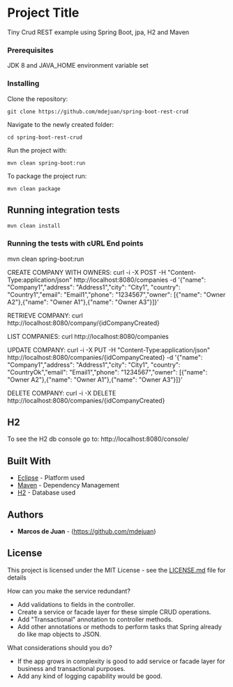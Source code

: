 # Project Title

Tiny Crud REST example using Spring Boot, jpa, H2 and Maven


### Prerequisites

JDK 8 and JAVA_HOME environment variable set


### Installing

Clone the repository:

    git clone https://github.com/mdejuan/spring-boot-rest-crud

Navigate to the newly created folder:

    cd spring-boot-rest-crud

Run the project with:

    mvn clean spring-boot:run

To package the project run:

    mvn clean package


## Running integration tests

    mvn clean install

### Running the tests with cURL End points

mvn clean spring-boot:run

CREATE COMPANY WITH OWNERS:
curl -i -X POST -H "Content-Type:application/json" http://localhost:8080/companies -d '{"name": "Company1","address": "Address1","city": "City1",
"country": "Country1","email": "Email1","phone": "1234567","owner": [{"name": "Owner A2"},{"name": "Owner A1"},{"name": "Owner A3"}]}'

RETRIEVE COMPANY:
curl http://localhost:8080/company/{idCompanyCreated}

LIST COMPANIES:
curl http://localhost:8080/companies

UPDATE COMPANY:
curl -i -X PUT -H "Content-Type:application/json" http://localhost:8080/companies/{idCompanyCreated} -d '{"name": "Company1","address": "Address1","city": "City1",
"country": "CountryOk","email": "Email1","phone": "1234567","owner": [{"name": "Owner A2"},{"name": "Owner A1"},{"name": "Owner A3"}]}'

DELETE COMPANY:
curl -i -X DELETE http://localhost:8080/companies/{idCompanyCreated}


## H2

To see the H2 db console go to: http://localhost:8080/console/

## Built With

* [Eclipse](http://www.eclipse.org/) - Platform used
* [Maven](https://maven.apache.org/) - Dependency Management
* [H2](http://www.h2database.com) - Database used


## Authors

* **Marcos de Juan** - (https://github.com/mdejuan)

## License

This project is licensed under the MIT License - see the [LICENSE.md](LICENSE.md) file for details


How can you make the service redundant?
- Add validations to fields in the controller.
- Create a service or facade layer for these simple CRUD operations.
- Add "Transactional" annotation to controller methods.
- Add other annotations or methods to perform tasks that Spring already do like map objects to JSON.

What considerations should you do?

- If the app grows in complexity is good to add service or facade layer for business and transactional purposes.
- Add any kind of logging capability would be good.
